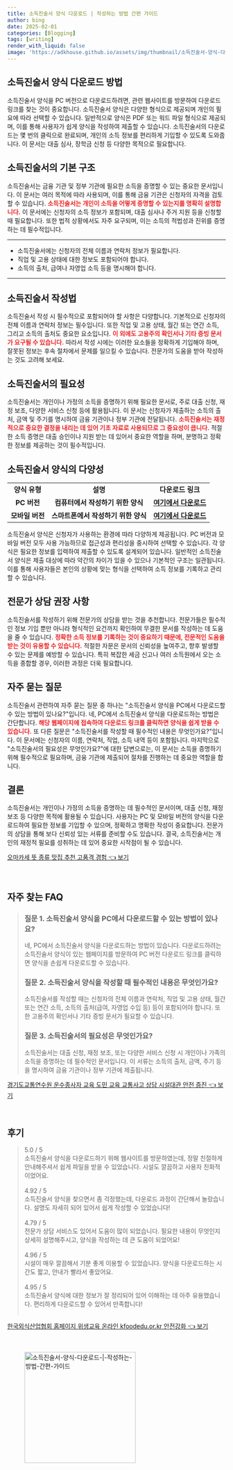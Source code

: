 ```yaml
---
title: 소득진술서 양식 다운로드 | 작성하는 방법 간편 가이드
author: bing
date: 2025-02-01
categories: [Blogging]
tags: [writing]
render_with_liquid: false
image: 'https://adkhouse.github.io/assets/img/thumbnail/소득진술서-양식-다운로드-|-작성하는-방법-간편-가이드.webp'
---
```



<h2 id='소득진술서양식다운로드'>소득진술서 양식 다운로드 방법</h2>

<p>소득진술서 양식을 PC 버전으로 다운로드하려면, 관련 웹사이트를 방문하여 다운로드 링크를 찾는 것이 중요합니다. 소득진술서 양식은 다양한 형식으로 제공되며 개인의 필요에 따라 선택할 수 있습니다. 일반적으로 양식은 PDF 또는 워드 파일 형식으로 제공되며, 이를 통해 사용자가 쉽게 양식을 작성하여 제출할 수 있습니다. 소득진술서의 다운로드는 몇 번의 클릭으로 완료되며, 개인의 소득 정보를 편리하게 기입할 수 있도록 도와줍니다. 이 문서는 대출 심사, 장학금 신청 등 다양한 목적으로 필요합니다.</p>

<h2 id='소득진술서구조'>소득진술서의 기본 구조</h2>

<p>소득진술서는 금융 기관 및 정부 기관에 필요한 소득을 증명할 수 있는 중요한 문서입니다. 이 문서는 여러 목적에 따라 사용되며, 이를 통해 금융 기관은 신청자의 자격을 검토할 수 있습니다. <b><span style="color: #ee2323;">소득진술서는 개인이 소득을 어떻게 증명할 수 있는지를 명확히 설명합니다.</span></b> 이 문서에는 신청자의 소득 정보가 포함되며, 대출 심사나 주거 지원 등을 신청할 때 필요합니다. 또한 법적 상황에서도 자주 요구되며, 이는 소득의 적법성과 진위를 증명하는 데 필수적입니다.</p>

<hr />

<ul>
    <li>소득진술서에는 신청자의 전체 이름과 연락처 정보가 필요합니다.</li>
    <li>직업 및 고용 상태에 대한 정보도 포함되어야 합니다.</li>
    <li>소득의 출처, 급여나 자영업 소득 등을 명시해야 합니다.</li>
</ul>

<hr />

<h2 id='소득진술서작성법'>소득진술서 작성법</h2>

<p>소득진술서 작성 시 필수적으로 포함되어야 할 사항은 다양합니다. 기본적으로 신청자의 전체 이름과 연락처 정보는 필수입니다. 또한 직업 및 고용 상태, 월간 또는 연간 소득, 그리고 소득의 출처도 중요한 요소입니다. <b><span style="color: #ee2323;">이 외에도 고용주의 확인서나 기타 증빙 문서가 요구될 수 있습니다.</span></b> 따라서 작성 시에는 이러한 요소들을 정확하게 기입해야 하며, 잘못된 정보는 후속 절차에서 문제를 일으킬 수 있습니다. 전문가의 도움을 받아 작성하는 것도 고려해 보세요.</p>

<h2 id='소득진술서필요성'>소득진술서의 필요성</h2>

<p>소득진술서는 개인이나 가정의 소득을 증명하기 위해 필요한 문서로, 주로 대출 신청, 재정 보조, 다양한 서비스 신청 등에 활용됩니다. 이 문서는 신청자가 제출하는 소득의 출처, 금액 및 주기를 명시하여 금융 기관이나 정부 기관에 전달됩니다. <b><span style="color: #ee2323;">소득진술서는 재정적으로 중요한 결정을 내리는 데 있어 기초 자료로 사용되므로 그 중요성이 큽니다.</span></b> 적절한 소득 증명은 대출 승인이나 지원 받는 데 있어서 중요한 역할을 하며, 분명하고 정확한 정보를 제공하는 것이 필수적입니다.</p>

<h2 id='소득진술서양식다양성'>소득진술서 양식의 다양성</h2>

<table>
    <tr>
        <td style="text-align: center; height: 17px;"><b>양식 유형</b></td>
        <td style="text-align: center; height: 17px;"><b>설명</b></td>
        <td style="text-align: center; height: 17px;"><b>다운로드 링크</b></td>
    </tr>
    <tr>
        <td style="text-align: center; height: 17px;"><b>PC 버전</b></td>
        <td style="text-align: center; height: 17px;"><b>컴퓨터에서 작성하기 위한 양식</b></td>
        <td style="text-align: center; height: 17px;"><b><a href="#">여기에서 다운로드</a></b></td>
    </tr>
    <tr>
        <td style="text-align: center; height: 17px;"><b>모바일 버전</b></td>
        <td style="text-align: center; height: 17px;"><b>스마트폰에서 작성하기 위한 양식</b></td>
        <td style="text-align: center; height: 17px;"><b><a href="#">여기에서 다운로드</a></b></td>
    </tr>
</table>

<p>소득진술서 양식은 신청자가 사용하는 환경에 따라 다양하게 제공됩니다. PC 버전과 모바일 버전 모두 사용 가능하므로 접근성과 편리성을 중시하여 선택할 수 있습니다. 각 양식은 필요한 정보를 입력하여 제출할 수 있도록 설계되어 있습니다. 일반적인 소득진술서 양식은 제출 대상에 따라 약간의 차이가 있을 수 있으나 기본적인 구조는 일관됩니다. 이를 통해 사용자들은 본인의 상황에 맞는 형식을 선택하여 소득 정보를 기록하고 관리할 수 있습니다.</p>

<h2 id='전문가상담권장'>전문가 상담 권장 사항</h2>

<p>소득진술서를 작성하기 위해 전문가의 상담을 받는 것을 추천합니다. 전문가들은 필수적인 정보 기입 뿐만 아니라 형식적인 요건까지 확인하여 무결한 문서를 작성하는 데 도움을 줄 수 있습니다. <b><span style="color: #ee2323;">정확한 소득 정보를 기록하는 것이 중요하기 때문에, 전문적인 도움을 받는 것이 유용할 수 있습니다.</span></b> 적절한 자문은 문서의 신뢰성을 높여주고, 향후 발생할 수 있는 문제를 예방할 수 있습니다. 특히 복잡한 세금 신고나 여러 소득원에서 오는 소득을 종합할 경우, 이러한 과정은 더욱 필요합니다.</p>

<h2 id='자주묻는질문'>자주 묻는 질문</h2>

<p>소득진술서 관련하여 자주 묻는 질문 중 하나는 "소득진술서 양식을 PC에서 다운로드할 수 있는 방법이 있나요?"입니다. 네, PC에서 소득진술서 양식을 다운로드하는 방법은 간단합니다. <b><span style="color: #ee2323;">해당 웹페이지에 접속하여 다운로드 링크를 클릭하면 양식을 쉽게 받을 수 있습니다.</span></b> 또 다른 질문은 "소득진술서를 작성할 때 필수적인 내용은 무엇인가요?"입니다. 이 문서에는 신청자의 이름, 연락처, 직업, 소득 내역 등이 포함됩니다. 마지막으로 "소득진술서의 필요성은 무엇인가요?"에 대한 답변으로는, 이 문서는 소득을 증명하기 위해 필수적으로 필요하며, 금융 기관에 제출되어 절차를 진행하는 데 중요한 역할을 합니다.</p>

<h2 id='결론'>결론</h2>

<p>소득진술서는 개인이나 가정의 소득을 증명하는 데 필수적인 문서이며, 대출 신청, 재정 보조 등 다양한 목적에 활용될 수 있습니다. 사용자는 PC 및 모바일 버전의 양식을 다운로드하여 필요한 정보를 기입할 수 있으며, 정확하고 명확한 작성이 중요합니다. 전문가의 상담을 통해 보다 신뢰성 있는 서류를 준비할 수도 있습니다. 결국, 소득진술서는 개인의 재정적 필요를 성취하는 데 있어 중요한 시작점이 될 수 있습니다.</p>


<p><a class="click-button" title="오마카세 뜻 종류 맛집 추천 고품격 경험" href="https://adkhouse.github.io/posts/%EC%98%A4%EB%A7%88%EC%B9%B4%EC%84%B8-%EB%9C%BB-%EC%A2%85%EB%A5%98-%EB%A7%9B%EC%A7%91-%EC%B6%94%EC%B2%9C-%EA%B3%A0%ED%92%88%EA%B2%A9-%EA%B2%BD%ED%97%98/" rel="dofollow">오마카세 뜻 종류 맛집 추천 고품격 경험 👈 보기</a></p><br>
<h2 id='자주_찾는_FAQ'>자주 찾는 FAQ</h2>
<div itemscope="" itemtype="https://schema.org/FAQPage"> 
<blockquote> 
<div itemscope="" itemprop="mainEntity" itemtype="https://schema.org/Question"> 
<h3 itemprop="name">질문 1. 소득진술서 양식을 PC에서 다운로드할 수 있는 방법이 있나요?</h3> 
<div itemscope="" itemprop="acceptedAnswer" itemtype="https://schema.org/Answer"> 
<span itemprop="text"> 
<p>네, PC에서 소득진술서 양식을 다운로드하는 방법이 있습니다. 다운로드하려는 소득진술서 양식이 있는 웹페이지를 방문하여 PC 버전 다운로드 링크를 클릭하면 양식을 손쉽게 다운로드할 수 있습니다.</p> 
</span> 
</div> 
</div> 
<div itemscope="" itemprop="mainEntity" itemtype="https://schema.org/Question"> 
<h3 itemprop="name">질문 2. 소득진술서 양식을 작성할 때 필수적인 내용은 무엇인가요?</h3> 
<div itemscope="" itemprop="acceptedAnswer" itemtype="https://schema.org/Answer"> 
<span itemprop="text"> 
<p>소득진술서를 작성할 때는 신청자의 전체 이름과 연락처, 직업 및 고용 상태, 월간 또는 연간 소득, 소득의 출처(급여, 자영업 수입 등) 등이 포함되어야 합니다. 또한 고용주의 확인서나 기타 증빙 문서가 필요할 수 있습니다.</p> 
</span> 
</div> 
</div> 
<div itemscope="" itemprop="mainEntity" itemtype="https://schema.org/Question"> 
<h3 itemprop="name">질문 3. 소득진술서의 필요성은 무엇인가요?</h3> 
<div itemscope="" itemprop="acceptedAnswer" itemtype="https://schema.org/Answer"> 
<span itemprop="text"> 
<p>소득진술서는 대출 신청, 재정 보조, 또는 다양한 서비스 신청 시 개인이나 가족의 소득을 증명하는 데 필수적인 문서입니다. 이 서류는 소득의 출처, 금액, 주기 등을 명시하여 금융 기관이나 정부 기관에 제출됩니다.</p> 
</span> 
</div> 
</div> 
</blockquote> 
</div>
<p><a class="click-button" title="경기도교통연수원 운수종사자 교육 도민 교육 교통사고 상담 시설대관 안전 증진" href="https://adkhouse.github.io/posts/%EA%B2%BD%EA%B8%B0%EB%8F%84%EA%B5%90%ED%86%B5%EC%97%B0%EC%88%98%EC%9B%90-%EC%9A%B4%EC%88%98%EC%A2%85%EC%82%AC%EC%9E%90-%EA%B5%90%EC%9C%A1-%EB%8F%84%EB%AF%BC-%EA%B5%90%EC%9C%A1-%EA%B5%90%ED%86%B5%EC%82%AC%EA%B3%A0-%EC%83%81%EB%8B%B4-%EC%8B%9C%EC%84%A4%EB%8C%80%EA%B4%80-%EC%95%88%EC%A0%84-%EC%A6%9D%EC%A7%84/" rel="dofollow">경기도교통연수원 운수종사자 교육 도민 교육 교통사고 상담 시설대관 안전 증진 👈 보기</a></p><br>
<h2 id='후기'>후기</h2>
<div itemscope itemtype="https://schema.org/Product">
  <blockquote>
  <div itemprop="review" itemscope itemtype="https://schema.org/Review">
      <div itemprop="reviewRating" itemscope itemtype="https://schema.org/Rating"> <span itemprop="ratingValue">5.0</span> / <span itemprop="bestRating">5</span> </div>
      <span itemprop="reviewBody">소득진술서 양식을 다운로드하기 위해 웹사이트를 방문하였는데, 정말 친절하게 안내해주셔서 쉽게 파일을 받을 수 있었습니다. 시설도 깔끔하고 사용자 친화적이었어요.</span>
  </div>
  <br>
  <div itemprop="review" itemscope itemtype="https://schema.org/Review">
      <div itemprop="reviewRating" itemscope itemtype="https://schema.org/Rating"> <span itemprop="ratingValue">4.92</span> / <span itemprop="bestRating">5</span> </div>
      <span itemprop="reviewBody">소득진술서 양식을 찾으면서 좀 걱정했는데, 다운로드 과정이 간단해서 놀랐습니다. 설명도 자세히 되어 있어서 쉽게 작성할 수 있었습니다!</span>
  </div>
  <br>
  <div itemprop="review" itemscope itemtype="https://schema.org/Review">
      <div itemprop="reviewRating" itemscope itemtype="https://schema.org/Rating"> <span itemprop="ratingValue">4.79</span> / <span itemprop="bestRating">5</span> </div>
      <span itemprop="reviewBody">전문가 상담 서비스도 있어서 도움이 많이 되었습니다. 필요한 내용이 무엇인지 상세히 설명해주시고, 양식을 작성하는 데 큰 도움이 되었어요!</span>
  </div>
  <br>
  <div itemprop="review" itemscope itemtype="https://schema.org/Review">
      <div itemprop="reviewRating" itemscope itemtype="https://schema.org/Rating"> <span itemprop="ratingValue">4.96</span> / <span itemprop="bestRating">5</span> </div>
      <span itemprop="reviewBody">시설이 매우 깔끔해서 기분 좋게 이용할 수 있었습니다. 양식을 다운로드하는 시간도 짧고, 안내가 빨라서 좋았어요.</span>
  </div>
  <br>
  <div itemprop="review" itemscope itemtype="https://schema.org/Review">
      <div itemprop="reviewRating" itemscope itemtype="https://schema.org/Rating"> <span itemprop="ratingValue">4.95</span> / <span itemprop="bestRating">5</span> </div>
      <span itemprop="reviewBody">소득진술서 양식에 대한 정보가 잘 정리되어 있어 이해하는 데 아주 유용했습니다. 편리하게 다운로드할 수 있어서 만족합니다!</span>
  </div>
  <br>
  </blockquote>
</div>
<p><a class="click-button" title="한국외식산업협회 홈페이지 위생교육 온라인 kfoodedu.or.kr 안전강화" href="https://adkhouse.github.io/posts/%ED%95%9C%EA%B5%AD%EC%99%B8%EC%8B%9D%EC%82%B0%EC%97%85%ED%98%91%ED%9A%8C-%ED%99%88%ED%8E%98%EC%9D%B4%EC%A7%80-%EC%9C%84%EC%83%9D%EA%B5%90%EC%9C%A1-%EC%98%A8%EB%9D%BC%EC%9D%B8-kfoodedu.or.kr-%EC%95%88%EC%A0%84%EA%B0%95%ED%99%94/" rel="dofollow">한국외식산업협회 홈페이지 위생교육 온라인 kfoodedu.or.kr 안전강화 👈 보기</a></p><br>
<figure class="image"><img src="https://adkhouse.github.io/assets/img/thumbnail/소득진술서-양식-다운로드-|-작성하는-방법-간편-가이드.webp" alt="소득진술서-양식-다운로드-|-작성하는-방법-간편-가이드" width="256" height="256"></figure>